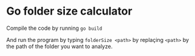 # Go folder size calculator

Compile the code by running `go build`

And run the program by typing `folderSize <path>` by replaçing `<path>` by the path of the folder you want to analyze.
